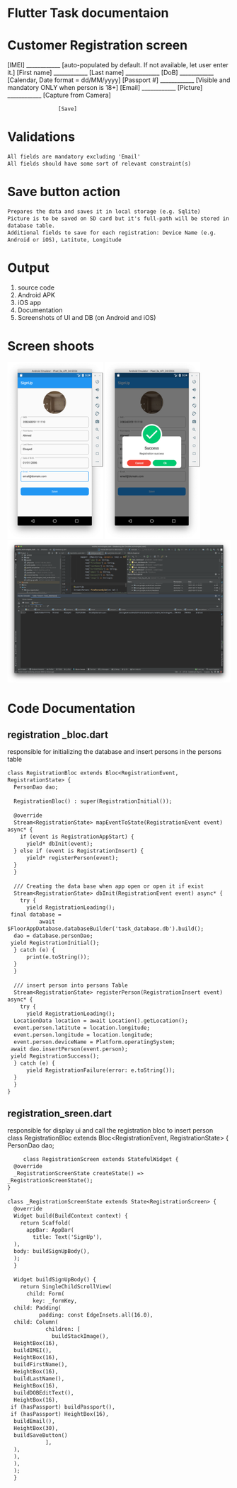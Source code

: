 # Flutter Task documentaion

Customer Registration screen
============================
[IMEI]		 ____________ [auto-populated by default. If not available, let user enter it.]
[First name] ____________
[Last name]  ____________
[DoB]        ____________ [Calendar, Date format = dd/MM/yyyy]
[Passport #] ____________ [Visible and mandatory ONLY when person is 18+]
[Email]      ____________
[Picture]    ____________ [Capture from Camera]

					[Save]

Validations
===========
	All fields are mandatory excluding 'Email'
	All fields should have some sort of relevant constraint(s)

Save button action
==================
	Prepares the data and saves it in local storage (e.g. Sqlite)
	Picture is to be saved on SD card but it's full-path will be stored in database table.
	Additional fields to save for each registration: Device Name (e.g. Android or iOS), Latitute, Longitude
	
Output
==================
1. source code
2. Android APK
3. iOS app
4. Documentation
5. Screenshots of UI and DB (on Android and iOS)

# Screen shoots 
<img src="https://github.com/ahmedelsayed96/Flutter-_Task/raw/master/screens/Screen%20Shot%202021-03-17%20at%203.24.25%20PM.png" height="400" alt="GIF"/>
<img src="https://github.com/ahmedelsayed96/Flutter-_Task/raw/master/screens/Screen%20Shot%202021-03-17%20at%203.24.34%20PM.png" height="400" alt="GIF"/>
<br>
<img src="https://github.com/ahmedelsayed96/Flutter-_Task/raw/master/screens/Screen%20Shot%202021-03-17%20at%203.27.53%20PM.png"  alt="GIF"/>



# Code Documentation

## registration _bloc.dart

responsible for  initializing the database and insert persons in the persons table 
      
    class RegistrationBloc extends Bloc<RegistrationEvent, RegistrationState> {  
      PersonDao dao;  
      
      RegistrationBloc() : super(RegistrationInitial());  
      
      @override  
      Stream<RegistrationState> mapEventToState(RegistrationEvent event) async* {  
        if (event is RegistrationAppStart) {  
          yield* dbInit(event);  
      } else if (event is RegistrationInsert) {  
          yield* registerPerson(event);  
      }  
      }  
      
      /// Creating the data base when app open or open it if exist  
      Stream<RegistrationState> dbInit(RegistrationEvent event) async* {  
        try {  
          yield RegistrationLoading();  
     final database =  
              await $FloorAppDatabase.databaseBuilder('task_database.db').build();  
      dao = database.personDao;  
     yield RegistrationInitial();  
      } catch (e) {  
          print(e.toString());  
      }  
      }  
      
      /// insert person into persons Table  
      Stream<RegistrationState> registerPerson(RegistrationInsert event) async* {  
        try {  
          yield RegistrationLoading();  
      LocationData location = await Location().getLocation();  
      event.person.latitute = location.longitude;  
      event.person.longitude = location.longitude;  
      event.person.deviceName = Platform.operatingSystem;  
     await dao.insertPerson(event.person);  
     yield RegistrationSuccess();  
      } catch (e) {  
          yield RegistrationFailure(error: e.toString());  
      }  
      }  
    }

## registration_sreen.dart

responsible for  display ui and call the registration bloc to insert person       
    class RegistrationBloc extends Bloc<RegistrationEvent, RegistrationState> {  
      PersonDao dao;  
      
         class RegistrationScreen extends StatefulWidget {  
      @override  
      _RegistrationScreenState createState() => _RegistrationScreenState();  
    }  
      
    class _RegistrationScreenState extends State<RegistrationScreen> {  
      @override  
      Widget build(BuildContext context) {  
        return Scaffold(  
          appBar: AppBar(  
            title: Text('SignUp'),  
      ),  
      body: buildSignUpBody(),  
      );  
      }  
      
      Widget buildSignUpBody() {  
        return SingleChildScrollView(  
          child: Form(  
            key: _formKey,  
      child: Padding(  
              padding: const EdgeInsets.all(16.0),  
      child: Column(  
                children: [  
                  buildStackImage(),  
      HeightBox(16),  
      buildIMEI(),  
      HeightBox(16),  
      buildFirstName(),  
      HeightBox(16),  
      buildLastName(),  
      HeightBox(16),  
      buildDOBEditText(),  
      HeightBox(16),  
     if (hasPassport) buildPassport(),  
     if (hasPassport) HeightBox(16),  
      buildEmail(),  
      HeightBox(30),  
      buildSaveButton()  
                ],  
      ),  
      ),  
      ),  
      );  
      }  
      
